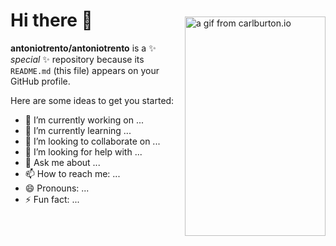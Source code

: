 <img align="right" style="padding-top: 50px!important"  src="https://media.giphy.com/media/3oEduLJSDb3sGT7PQA/source.gif" alt="a gif from carlburton.io" width="225px" height="351px" />

# Hi there 👋

**antoniotrento/antoniotrento** is a ✨ _special_ ✨ repository because its `README.md` (this file) appears on your GitHub profile.

Here are some ideas to get you started:

- 🔭 I’m currently working on ...
- 🌱 I’m currently learning ...
- 👯 I’m looking to collaborate on ...
- 🤔 I’m looking for help with ...
- 💬 Ask me about ...
- 📫 How to reach me: ...
- 😄 Pronouns: ...
- ⚡ Fun fact: ...
